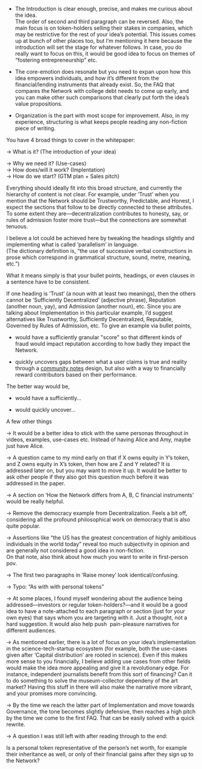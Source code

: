 - The Introduction is clear enough, precise, and makes me curious about the idea.   
    The order of second and third paragraph can be reversed. Also, the main focus is on token-holders selling their stakes in companies, which may be restrictive for the rest of your idea’s potential. This issues comes up at bunch of other places too, but I’m mentioning it here because the introduction will set the stage for whatever follows. In case, you do really want to focus on this, it would be good idea to focus on themes of “fostering entrepreneurship” etc.  
      
    
- The core-emotion does resonate but you need to expan upon how this idea empowers individuals, and how it’s different from the financial/lending instruments that already exist. So, the FAQ that compares the Network with college debt needs to come up early, and you can make other such comparisons that clearly put forth the idea’s value propositions.  
      
    
- Organization is the part with most scope for improvement. Also, in my experience, structuring is what keeps people reading any non-fiction piece of writing. 
    

  

You have 4 broad things to cover in the whitepaper:  
  
→ What is it? (The introduction of your idea)

→ Why we need it? (Use-cases)  
→ How does/will it work? (Implentation)  
→ How do we start? (GTM plan + Sales pitch)  
  
Everything should ideally fit into this broad structure, and currently the hierarchy of content is not clear. For example, under ‘Trust’ when you mention that the Network should be Trustworthy, Predictable, and Honest, I expect the sections that follow to be directly connected to these attributes. To some extent they are—decentralization contributes to honesty, say, or rules of admission foster more trust—but the connections are somewhat tenuous.

  

I believe a lot could be achieved here by tweaking the headings slightly and implementing what is called ‘parallelism’ in language.  
(The dictionary definition is, “the use of successive verbal constructions in prose which correspond in grammatical structure, sound, metre, meaning, etc.”)

What it means simply is that your bullet points, headings, or even clauses in a sentence have to be consistent. 

  

If one heading is ‘Trust’ (a noun with at least two meanings), then the others cannot be ‘Sufficiently Decentralized’ (adjective phrase), Reputation (another noun, yay), and Admission (another noun), etc. Since you are talking about Implementation in this particular example, I’d suggest alternatives like Trustworthy, Sufficiently Decentralized, Reputable, Governed by Rules of Admission, etc. To give an example via bullet points,  
  

  

- would have a sufficiently granular "score" so that different kinds of fraud would impact reputation according to how badly they impact the Network.
    
- quickly uncovers gaps between what a user claims is true and reality through a [community notes](https://en.wikipedia.org/wiki/Community_Notes) design, but also with a way to financially reward contributors based on their performance.
    

The better way would be,  
  

- would have a sufficiently…
    
- would quickly uncover…
    

  

A few other things

  

→ It would be a better idea to stick with the same personas throughout in videos, examples, use-cases etc. Instead of having Alice and Amy, maybe just have Alice. 

→ A question came to my mind early on that if X owns equity in Y’s token, and Z owns equity in X’s token, then how are Z and Y related? It is addressed later on, but you may want to move it up. It would be better to ask other people if they also got this question much before it was addressed in the paper. 

→ A section on ‘How the Network differs from A, B, C financial instruments’ would be really helpful. 

→ Remove the democracy example from Decentralization. Feels a bit off, considering all the profound philosophical work on democracy that is also quite popular. 

→ Assertions like “the US has the greatest concentration of highly ambitious individuals in the world today” reveal too much subjectivity in opinion and are generally not considered a good idea in non-fiction.  
On that note, also think about how much you want to write in first-person pov. 

→ The first two paragraphs in ‘Raise money’ look identical/confusing. 

→ Typo: “As with with personal tokens”

→ At some places, I found myself wondering about the audience being addressed—investors or regular token-holders?—and it would be a good idea to have a note-attached to each paragraph or section (just for your own eyes) that says whom you are targeting with it. Just a thought, not a hard suggestion. It would also help push  pain-pleasure narratives for different audiences. 

→ As mentioned earlier, there is a lot of focus on your idea’s implementation in the science-tech-startup ecosystem (for example, both the use-cases given after ‘Capital distribution’ are rooted in science). Even if this makes more sense to you financially, I believe adding use cases from other fields would make the idea more appealing and give it a revolutionary edge. For instance, independent journalists benefit from this sort of financing? Can it to do something to solve the museum-collector dependeny of the art market? Having this stuff in there will also make the narrative more vibrant, and your promises more convincing. 

→ By the time we reach the latter part of Implementation and move towards Governance, the tone becomes slightly defensive, then reaches a high pitch by the time we come to the first FAQ. That can be easily solved with a quick rewrite. 

→ A question I was still left with after reading through to the end:  
  

Is a personal token representative of the person’s net worth, for example their inheritance as well, or only of their financial gains after they sign up to the Network?
